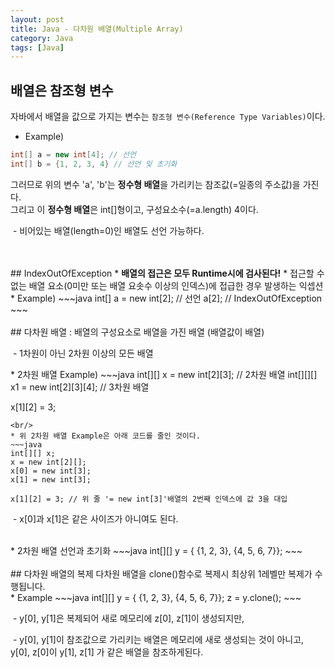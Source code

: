 ```yaml
---
layout: post
title: Java - 다차원 배열(Multiple Array)
category: Java
tags: [Java]
---
```


## 배열은 참조형 변수
자바에서 배열을 값으로 가지는 변수는 `참조형 변수(Reference Type Variables)`이다.<br/>
* Example)
~~~java
int[] a = new int[4]; // 선언
int[] b = {1, 2, 3, 4} // 선언 및 초기화
~~~
그러므로 위의 변수 'a', 'b'는 <strong>정수형 배열</strong>을 가리키는 참조값(=일종의 주소값)을 가진다.<br/>
그리고 이 <strong>정수형 배열</strong>은 int[]형이고, 구성요소수(=a.length) 4이다.<br/>
<p>&nbsp;- 비어있는 배열(length=0)인 배열도 선언 가능하다.</p>
<br/>
<br/>
## IndexOutOfException
 * <strong>배열의 접근은 모두 Runtime시에 검사된다!</strong>
 * 접근할 수 없는 배열 요소(0미만 또는 배열 요솟수 이상의 인덱스)에 접급한 경우 발생하는 익셉션
 * Example)
~~~java
int[] a = new int[2]; // 선언
a[2]; // IndexOutOfException
~~~
<br/>
<br/>
## 다차원 배열
: 배열의 구성요소로 배열을 가진 배열 (배열값이 배열)<br/>
<p>&nbsp;- 1차원이 아닌 2차원 이상의 모든 배열</p>
* 2차원 배열 Example)
~~~java
int[][] x = new int[2][3]; // 2차원 배열
int[][][] x1 = new int[2][3][4]; // 3차원 배열

x[1][2] = 3;
~~~
<br/>
* 위 2차원 배열 Example은 아래 코드를 줄인 것이다.
~~~java
int[][] x;
x = new int[2][];
x[0] = new int[3];
x[1] = new int[3];

x[1][2] = 3; // 위 줄 '= new int[3]'배열의 2번째 인덱스에 값 3을 대입
~~~
<p>&nbsp;- x[0]과 x[1]은 같은 사이즈가 아니여도 된다.</p>
<br/>
* 2차원 배열 선언과 초기화
~~~java
int[][] y = { {1, 2, 3}, {4, 5, 6, 7}};
~~~
<br/>
<br/>
## 다차원 배열의 복제
다차원 배열을 clone()함수로 복제시 최상위 1레벨만 복제가 수행됩니다.<br/>
* Example
~~~java
int[][] y = { {1, 2, 3}, {4, 5, 6, 7}};
z = y.clone();
~~~
<p>&nbsp;- y[0], y[1]은 복제되어 새로 메모리에 z[0], z[1]이 생성되지만,</p>
<p>&nbsp;- y[0], y[1]이 참조값으로 가리키는 배열은 메모리에 새로 생성되는 것이 아니고, </br>y[0], z[0]이 y[1], z[1] 가 같은 배열을 참조하게된다.</p>
